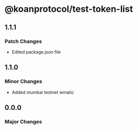 # @koanprotocol/test-token-list

## 1.1.1

### Patch Changes

- Edited package.json file

## 1.1.0

### Minor Changes

- Added mumbai testnet wmatic

## 0.0.0

### Major Changes
